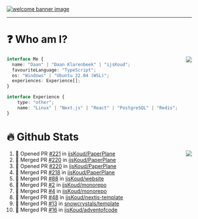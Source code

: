 <h1 align="center" style="display:none;"></h1>

<a href="https://ijskoud.dev/"><img src="https://cdn.ijskoud.dev/files/IIcds5oPKl.png" alt="welcome banner image" /></a>

---

# ❓ Who am I?

<img align="right" src="http://gh-stats.ijskoud.dev/api/top-langs?username=ijsKoud&cache_seconds=1800&layout=compact&hide_border=true&hide_rank=true&show_icons=true&theme=dark&title_color=ffffff&hide_border=true&locale=en" />

```typescript
interface Me {
  name: "Daan" | "Daan Klarenbeek" | "ijsKoud";
  favouriteLanguage: "TypeScript";
  os: "Windows" | "Ubuntu 22.04 (WSL)";
  experiences: Experience[];
}

interface Experience {
    type: "other";
    name: "Linux" | "Next.js" | "React" | "PostgreSQL" | "Redis";
}
```

# 🔥 Github Stats

<img align="right" src="http://gh-stats.ijskoud.dev/api? username=ijsKoud&cache_seconds=1800&hide_border=true&hide_rank=true&show_icons=true&theme=dark&title_color=ffffff&hide_border=true&locale=en">

<!--START_SECTION:activity-->
1. 💪 Opened PR [#221](https://github.com/ijsKoud/PaperPlane/pull/221) in [ijsKoud/PaperPlane](https://github.com/ijsKoud/PaperPlane)
2. 🎉 Merged PR [#220](https://github.com/ijsKoud/PaperPlane/pull/220) in [ijsKoud/PaperPlane](https://github.com/ijsKoud/PaperPlane)
3. 💪 Opened PR [#220](https://github.com/ijsKoud/PaperPlane/pull/220) in [ijsKoud/PaperPlane](https://github.com/ijsKoud/PaperPlane)
4. 🎉 Merged PR [#218](https://github.com/ijsKoud/PaperPlane/pull/218) in [ijsKoud/PaperPlane](https://github.com/ijsKoud/PaperPlane)
5. 🎉 Merged PR [#88](https://github.com/ijsKoud/website/pull/88) in [ijsKoud/website](https://github.com/ijsKoud/website)
6. 🎉 Merged PR [#2](https://github.com/ijsKoud/monorepo/pull/2) in [ijsKoud/monorepo](https://github.com/ijsKoud/monorepo)
7. 🎉 Merged PR [#4](https://github.com/ijsKoud/monorepo/pull/4) in [ijsKoud/monorepo](https://github.com/ijsKoud/monorepo)
8. 🎉 Merged PR [#48](https://github.com/ijsKoud/nextjs-template/pull/48) in [ijsKoud/nextjs-template](https://github.com/ijsKoud/nextjs-template)
9. 🎉 Merged PR [#13](https://github.com/snowcrystals/template/pull/13) in [snowcrystals/template](https://github.com/snowcrystals/template)
10. 🎉 Merged PR [#16](https://github.com/ijsKoud/adventofcode/pull/16) in [ijsKoud/adventofcode](https://github.com/ijsKoud/adventofcode)
<!--END_SECTION:activity-->

<h1 align="center" style="display:none;"></h1>
